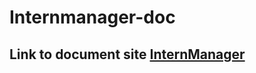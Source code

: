 # Internmanager-doc

## Link to document site [InternManager](https://vallapurapuramu.github.io/Intermanager-doc/) 
